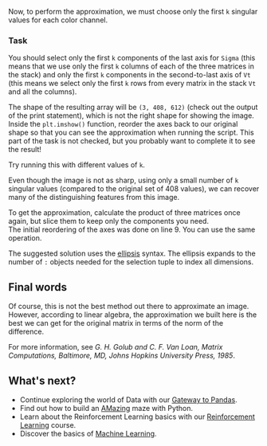 Now, to perform the approximation, we must choose only the first `k` singular values 
for each color channel.

### Task

You should select only the first `k` components of the last axis for `Sigma` 
(this means that we use only the first `k` columns of each of the three 
matrices in the stack) and only the first `k` components 
in the second-to-last axis of `Vt` (this means we select only the first 
`k` rows from every matrix in the stack `Vt` and all the columns). 

The shape of the resulting array will be `(3, 408, 612)` (check out the output of the print
statement), which is not the right shape for showing the image. Inside the `plt.imshow()` function, 
reorder the axes back to our original shape so that you can see the approximation when running the script.
This part of the task is not checked, but you probably want to complete it to see the result!

Try running this with different values of `k`.

Even though the image is not as sharp, using only a small number of `k` singular values 
(compared to the original set of 408 values), we can recover many of the distinguishing 
features from this image.

<div class="hint">To get the approximation, calculate the product of three matrices once again,
but slice them to keep only the components you need.</div>

<div class="hint">The initial reordering of the axes was done on line 9. You can use the same operation.</div>

<div class="hint"> 

The suggested solution uses the [ellipsis](https://numpy.org/devdocs/user/basics.indexing.html#dimensional-indexing-tools) syntax. The ellipsis expands to the number of `:` objects needed 
for the selection tuple to index all dimensions.
</div>

## Final words

Of course, this is not the best method out there to approximate an image.
However, according to linear algebra, the
approximation we built here is the best we can get for the original matrix
in terms of the norm of the difference.

For more information, see <i>G. H. Golub and C. F. Van Loan, Matrix Computations, Baltimore, MD, Johns Hopkins University Press, 1985</i>.

## What's next?

- Continue exploring the world of Data with our [Gateway to Pandas](https://plugins.jetbrains.com/plugin/22686-gateway-to-pandas).
- Find out how to build an [AMazing](https://plugins.jetbrains.com/plugin/17519-amazing) maze with Python.
- Learn about the Reinforcement Learning basics with our [Reinforcement Learning](https://plugins.jetbrains.com/plugin/21188-reinforcement-learning-maze-solver) course.
- Discover the basics of [Machine Learning](https://plugins.jetbrains.com/plugin/18392-machine-learning-101).